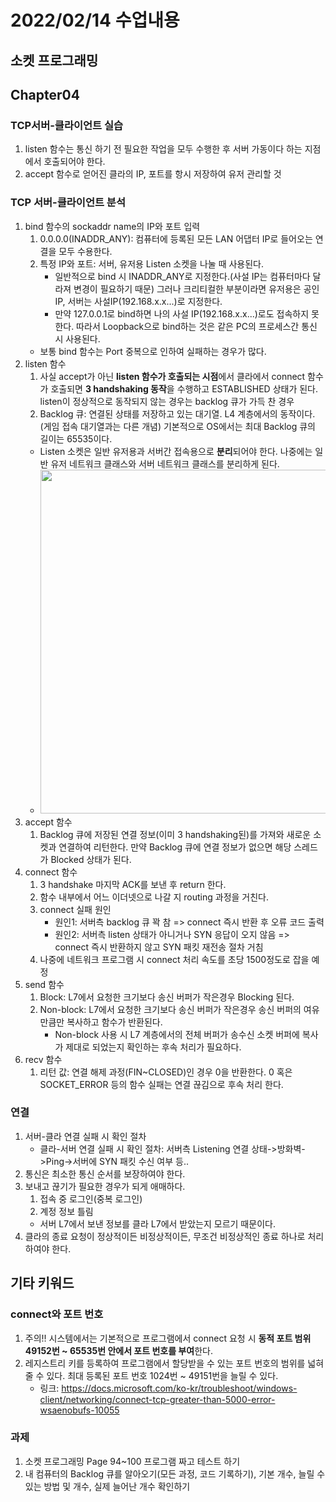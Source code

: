# 2022/02/14 수업내용
## 소켓 프로그래밍
## Chapter04 
### TCP서버-클라이언트 실습
1. listen 함수는 통신 하기 전 필요한 작업을 모두 수행한 후 서버 가동이다 하는 지점에서 호출되어야 한다.
2. accept 함수로 얻어진 클라의 IP, 포트를 항시 저장하여 유저 관리할 것

### TCP 서버-클라이언트 분석
1. bind 함수의 sockaddr name의 IP와 포트 입력
    1) 0.0.0.0(INADDR_ANY): 컴퓨터에 등록된 모든 LAN 어댑터 IP로 들어오는 연결을 모두 수용한다.
    2) 특정 IP와 포트: 서버, 유저용 Listen 소켓을 나눌 때 사용된다.
        * 일반적으로 bind 시 INADDR_ANY로 지정한다.(사설 IP는 컴퓨터마다 달라져 변경이 필요하기 때문) 그러나 크리티컬한 부분이라면 유저용은 공인IP, 서버는 사설IP(192.168.x.x...)로 지정한다. 
        * 만약 127.0.0.1로 bind하면 나의 사설 IP(192.168.x.x...)로도 접속하지 못한다. 따라서 Loopback으로 bind하는 것은 같은 PC의 프로세스간 통신 시 사용된다.
    * 보통 bind 함수는 Port 중복으로 인하여 실패하는 경우가 많다.
2. listen 함수
    1) 사실 accept가 아닌 **listen 함수가 호출되는 시점**에서 클라에서 connect 함수가 호출되면 **3 handshaking 동작**을 수행하고 ESTABLISHED 상태가 된다. listen이 정상적으로 동작되지 않는 경우는 backlog 큐가 가득 찬 경우
    2) Backlog 큐: 연결된 상태를 저장하고 있는 대기열. L4 계층에서의 동작이다. (게임 접속 대기열과는 다른 개념) 기본적으로 OS에서는 최대 Backlog 큐의 길이는 65535이다.
    * Listen 소켓은 일반 유저용과 서버간 접속용으로 **분리**되어야 한다. 나중에는 일반 유저 네트워크 클래스와 서버 네트워크 클래스를 분리하게 된다.
    * <img width=550 src="https://user-images.githubusercontent.com/95362065/153834524-5da817dd-4209-4d4d-a5d4-db115d1ad7d4.png">
3. accept 함수
    1) Backlog 큐에 저장된 연결 정보(이미 3 handshaking된)를 가져와 새로운 소켓과 연결하여 리턴한다. 만약 Backlog 큐에 연결 정보가 없으면 해당 스레드가 Blocked 상태가 된다.
4. connect 함수
    1) 3 handshake 마지막 ACK를 보낸 후 return 한다.
    2) 함수 내부에서 어느 이더넷으로 나갈 지 routing 과정을 거친다.
    3) connect 실패 원인
        * 원인1: 서버측 backlog 큐 꽉 참 => connect 즉시 반환 후 오류 코드 출력
        * 원인2: 서버측 listen 상태가 아니거나 SYN 응답이 오지 않음 => connect 즉시 반환하지 않고 SYN 패킷 재전송 절차 거침
    4) 나중에 네트워크 프로그램 시 connect 처리 속도를 초당 1500정도로 잡을 예정
5. send 함수
    1) Block: L7에서 요청한 크기보다 송신 버퍼가 작은경우 Blocking 된다.
    2) Non-block: L7에서 요청한 크기보다 송신 버퍼가 작은경우 송신 버퍼의 여유만큼만 복사하고 함수가 반환된다.
        * Non-block 사용 시 L7 계층에서의 전체 버퍼가 송수신 소켓 버퍼에 복사가 제대로 되었는지 확인하는 후속 처리가 필요하다.
6. recv 함수
    1) 리턴 값: 연결 해제 과정(FIN~CLOSED)인 경우 0을 반환한다. 0 혹은 SOCKET_ERROR 등의 함수 실패는 연결 끊김으로 후속 처리 한다.

### 연결
1. 서버-클라 연결 실패 시 확인 절차
    * 클라-서버 연결 실패 시 확인 절차: 서버측 Listening 연결 상태->방화벽->Ping->서버에 SYN 패킷 수신 여부 등..
2. 통신은 최소한 통신 순서를 보장하여야 한다.
3. 보내고 끊기가 필요한 경우가 되게 애매하다.
    1) 접속 중 로그인(중복 로그인)
    2) 계정 정보 틀림
    * 서버 L7에서 보낸 정보를 클라 L7에서 받았는지 모르기 때문이다.
4. 클라의 종료 요청이 정상적이든 비정상적이든, 무조건 비정상적인 종료 하나로 처리하여야 한다.

## 기타 키워드
### connect와 포트 번호
1. 주의!! 시스템에서는 기본적으로 프로그램에서 connect 요청 시 **동적 포트 범위 49152번 ~ 65535번 안에서 포트 번호를 부여**한다.
2. 레지스트리 키를 등록하여 프로그램에서 할당받을 수 있는 포트 번호의 범위를 넓혀줄 수 있다. 최대 등록된 포트 번호 1024번 ~ 49151번을 늘릴 수 있다.
    * 링크: https://docs.microsoft.com/ko-kr/troubleshoot/windows-client/networking/connect-tcp-greater-than-5000-error-wsaenobufs-10055

### 과제
1. 소켓 프로그래밍 Page 94~100 프로그램 짜고 테스트 하기
2. 내 컴퓨터의 Backlog 큐를 알아오기(모든 과정, 코드 기록하기), 기본 개수, 늘릴 수 있는 방법 및 개수, 실제 늘어난 개수 확인하기
